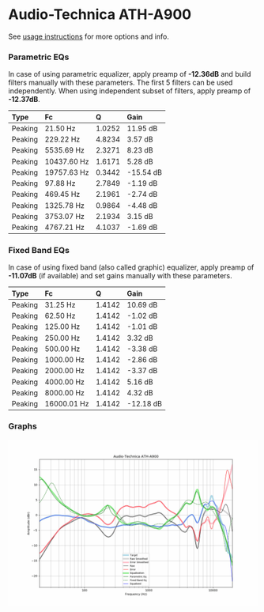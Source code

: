 # Audio-Technica ATH-A900
See [usage instructions](https://github.com/jaakkopasanen/AutoEq#usage) for more options and info.

### Parametric EQs
In case of using parametric equalizer, apply preamp of **-12.36dB** and build filters manually
with these parameters. The first 5 filters can be used independently.
When using independent subset of filters, apply preamp of **-12.37dB**.

| Type    | Fc          |      Q | Gain      |
|:--------|:------------|:-------|:----------|
| Peaking | 21.50 Hz    | 1.0252 | 11.95 dB  |
| Peaking | 229.22 Hz   | 4.8234 | 3.57 dB   |
| Peaking | 5535.69 Hz  | 2.3271 | 8.23 dB   |
| Peaking | 10437.60 Hz | 1.6171 | 5.28 dB   |
| Peaking | 19757.63 Hz | 0.3442 | -15.54 dB |
| Peaking | 97.88 Hz    | 2.7849 | -1.19 dB  |
| Peaking | 469.45 Hz   | 2.1961 | -2.74 dB  |
| Peaking | 1325.78 Hz  | 0.9864 | -4.48 dB  |
| Peaking | 3753.07 Hz  | 2.1934 | 3.15 dB   |
| Peaking | 4767.21 Hz  | 4.1037 | -1.69 dB  |

### Fixed Band EQs
In case of using fixed band (also called graphic) equalizer, apply preamp of **-11.07dB**
(if available) and set gains manually with these parameters.

| Type    | Fc          |      Q | Gain      |
|:--------|:------------|:-------|:----------|
| Peaking | 31.25 Hz    | 1.4142 | 10.69 dB  |
| Peaking | 62.50 Hz    | 1.4142 | -1.02 dB  |
| Peaking | 125.00 Hz   | 1.4142 | -1.01 dB  |
| Peaking | 250.00 Hz   | 1.4142 | 3.32 dB   |
| Peaking | 500.00 Hz   | 1.4142 | -3.38 dB  |
| Peaking | 1000.00 Hz  | 1.4142 | -2.86 dB  |
| Peaking | 2000.00 Hz  | 1.4142 | -3.37 dB  |
| Peaking | 4000.00 Hz  | 1.4142 | 5.16 dB   |
| Peaking | 8000.00 Hz  | 1.4142 | 4.32 dB   |
| Peaking | 16000.01 Hz | 1.4142 | -12.18 dB |

### Graphs
![](./Audio-Technica%20ATH-A900.png)